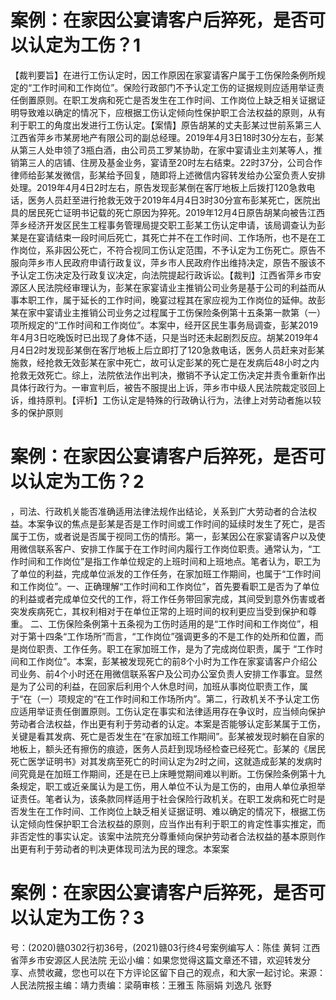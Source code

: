 # 案例：在家因公宴请客户后猝死，是否可以认定为工伤？1

【裁判要旨】在进行工伤认定时，因工作原因在家宴请客户属于工伤保险条例所规定的“工作时间和工作岗位”。保险行政部门不予认定工伤的证据规则应适用举证责任倒置原则。在职工发病和死亡是否发生在工作时间、工作岗位上缺乏相关证据证明导致难以确定的情况下，应根据工伤认定倾向性保护职工合法权益的原则，从有利于职工的角度出发进行工伤认定。【案情】原告胡某的丈夫彭某过世前系第三人江西省萍乡市某房地产有限公司的副总经理。2019年4月3日18时30分左右，彭某从第三人处申领了3瓶白酒，由公司员工罗某协助，在家中宴请业主刘某等人，推销第三人的店铺、住房及基金业务，宴请至20时左右结束。22时37分，公司合作律师给彭某发微信，彭某给予回复，随即将上述微信内容转发给办公室负责人安排处理。2019年4月4日2时左右，原告发现彭某倒在客厅地板上后拨打120急救电话，医务人员赶至进行抢救无效于2019年4月4日3时30分宣布彭某死亡，医院出具的居民死亡证明书记载的死亡原因为猝死。2019年12月4日原告胡某向被告江西萍乡经济开发区民生工程事务管理局提交职工彭某工伤认定申请，该局调查认为彭某是在宴请结束一段时间后死亡，其死亡并不在工作时间、工作场所，也不是在工作岗位，系非因公死亡，不符合视同工伤认定范围，不予认定为工伤死亡。原告不服向萍乡市人民政府申请行政复议，萍乡市人民政府作出维持决定，原告不服该不予认定工伤决定及行政复议决定，向法院提起行政诉讼。【裁判】江西省萍乡市安源区人民法院经审理认为，彭某在家宴请业主推销公司业务是基于公司的利益而从事本职工作，属于延长的工作时间，晚宴过程其在家应视为工作岗位的延伸。故彭某在家中宴请业主推销公司业务之过程属于工伤保险条例第十五条第一款第（一）项所规定的“工作时间和工作岗位”。本案中，经开区民生事务局调查，彭某2019年4月3日吃晚饭时已出现了身体不适，只是当时还未起剧烈反应。胡某2019年4月4日2时发现彭某倒在客厅地板上后立即打了120急救电话，医务人员赶来对彭某施救，经抢救无效彭某在家中死亡，故可认定彭某的死亡是在发病后48小时之内抢救无效死亡。综上，法院依法作出判决，撤销不予认定工伤决定并责令重新作出具体行政行为。一审宣判后，被告不服提出上诉，萍乡市中级人民法院裁定驳回上诉，维持原判。【评析】工伤认定是特殊的行政确认行为，法律上对劳动者施以较多的保护原则

# 案例：在家因公宴请客户后猝死，是否可以认定为工伤？2

，司法、行政机关能否准确适用法律法规作出结论，关系到广大劳动者的合法权益。本案争议的焦点是彭某是否是工作时间或工作时间的延续时发生了死亡，是否属于工伤，或者说是否属于视同工伤的情形。第一，彭某因公在家宴请客户以及使用微信联系客户、安排工作属于在工作时间内履行工作岗位职责。通常认为，“工作时间和工作岗位”是指工作单位规定的上班时间和上班地点。笔者认为，职工为了单位的利益，完成单位派发的工作任务，在家加班工作期间，也属于“工作时间和工作岗位”。一、正确理解“工作时间和工作岗位”，首先要看职工是否为了单位的利益或者完成单位交代的工作，将工作任务带回家完成，其间受到意外伤害或者突发疾病死亡，其权利相对于在单位正常的上班时间的权利更应当受到保护和尊重。 二、工伤保险条例第十五条视为工伤时适用的是“工作时间和工作岗位”，相对于第十四条“工作场所”而言，“工作岗位”强调更多的不是工作的处所和位置，而是岗位职责、工作任务。职工在家加班工作，是为了完成岗位职责，属于 “工作时间和工作岗位”。本案，彭某被发现死亡的前8个小时为工作在家宴请客户介绍公司业务、前4个小时还在用微信联系客户及公司办公室负责人安排工作事宜。显然是为了公司的利益，在回家后利用个人休息时间，加班从事岗位职责工作，属于“在（一）项规定的“在工作时间和工作场所内”。第二，行政机关不予认定工伤应适用举证责任倒置原则。工伤认定在事实和法律适用存在争议时，应当倾向保护劳动者合法权益，作出更有利于劳动者的认定。本案是否能够认定彭某属于工伤，关键是看其发病、死亡是否发生在“在家加班工作期间”。彭某被发现时躺在自家的地板上，额头还有擦伤的痕迹，医务人员赶到现场经检查已经死亡。彭某的《居民死亡医学证明书》对其发病至死亡的时间认定为2时之间，这就造成彭某的发病时间究竟是在加班工作期间，还是在已上床睡觉期间难以判断。工伤保险条例第十九条规定，职工或近亲属认为是工伤，用人单位不认为是工伤的，由用人单位承担举证责任。笔者认为，该条款同样适用于社会保险行政机关。在职工发病和死亡时是否发生在工作时间、工作岗位上缺乏相关证据证明、难以确定的情况下，根据工伤认定倾向性保护职工合法权益的原则，应当作出有利于职工的肯定性事实推定，而非否定性的事实认定。该案中法院充分尊重倾向保护劳动者合法权益的基本原则作出更有利于劳动者的判决更体现司法为民的理念。本案案

# 案例：在家因公宴请客户后猝死，是否可以认定为工伤？3

号：(2020)赣0302行初36号，(2021)赣03行终4号案例编写人：陈佳 黄轲 江西省萍乡市安源区人民法院  无讼小编：如果您觉得这篇文章还不错，欢迎转发分享、点赞收藏，您也可以在下方评论区留下自己的观点，和大家一起讨论。来源：人民法院报主编：靖力责编：梁萌审核：王雅玉 陈丽娟 刘逸凡 张野

